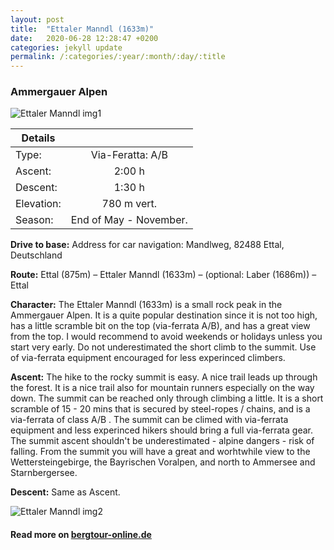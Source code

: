 ```yaml
---
layout: post
title:  "Ettaler Manndl (1633m)"
date:   2020-06-28 12:28:47 +0200
categories: jekyll update
permalink: /:categories/:year/:month/:day/:title
---
```

### Ammergauer Alpen

![Ettaler Manndl img1](/hikingblog.github.io/assets/img/hiking/Ettalermandl-2.jpeg)



| Details       |               |
| ------------- |:-------------:|
| Type:         | Via-Feratta: A/B  |
| Ascent:       | 2:00 h        |
| Descent:      | 1:30 h        |
| Elevation:    | 780 m vert.  |
| Season:       |  End of May - November. |

**Drive to base:**
Address for car navigation: Mandlweg, 82488 Ettal, Deutschland

**Route:**
Ettal (875m) – Ettaler Manndl (1633m) – (optional: Laber (1686m)) – Ettal

**Character:**
The Ettaler Manndl (1633m) is a small rock peak in the Ammergauer Alpen. It is a quite popular destination since it is not too high, has a little scramble bit on the top (via-ferrata A/B), and has a great view from the top. I would recommend to avoid weekends or holidays unless you start very early. Do not underestimated the short climb to the summit. Use of via-ferrata equipment encouraged for less experinced climbers.

**Ascent:**
The hike to the rocky summit is easy. A nice trail leads up through the forest. It is a nice trail also for mountain runners especially on the way down. The summit can be reached only through climbing a little. It is a short scramble of 15 - 20 mins that is secured by steel-ropes / chains, and is a via-ferrata of class A/B . The summit can be climed with via-ferrata equipment and less experinced hikers should bring a full via-ferrata gear.  The summit ascent shouldn't be underestimated - alpine dangers - risk of falling.
From the summit you will have a great and worhtwhile view to the Wettersteingebirge, the Bayrischen Voralpen, and north to Ammersee and Starnbergersee.

**Descent:**
Same as Ascent.





![Ettaler Manndl img2](/hikingblog.github.io/assets/img/hiking/Ettalermandl-1.jpeg)


#### Read more on [bergtour-online.de](https://www.bergtour-online.de/bergtouren/klettersteige/ettaler-manndl/)
